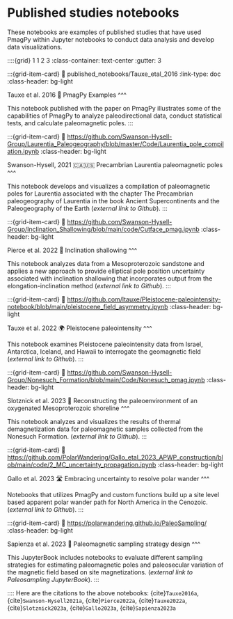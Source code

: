 # Published studies notebooks

These notebooks are examples of published studies that have used PmagPy within Jupyter notebooks to conduct data analysis and develop data visualizations.

::::{grid} 1 1 2 3
:class-container: text-center
:gutter: 3

:::{grid-item-card}
:link: published_notebooks/Tauxe_etal_2016
:link-type: doc
:class-header: bg-light

Tauxe et al. 2016 📓
PmagPy Examples
^^^

This notebook published with the paper on PmagPy illustrates some of the capabilities of PmagPy to analyze paleodirectional data, conduct statistical tests, and calculate paleomagnetic poles.
:::

:::{grid-item-card}
:link: https://github.com/Swanson-Hysell-Group/Laurentia_Paleogeography/blob/master/Code/Laurentia_pole_compilation.ipynb
:class-header: bg-light

Swanson-Hysell, 2021 🇨🇦🇺🇸
Precambrian Laurentia paleomagnetic poles
^^^

This notebook develops and visualizes a compilation of paleomagnetic poles for Laurentia associated with the chapter The Precambrian paleogeography of Laurentia in the book Ancient Supercontinents and the Paleogeography of the Earth (*external link to Github*).
:::

:::{grid-item-card}
:link: https://github.com/Swanson-Hysell-Group/Inclination_Shallowing/blob/main/code/Cutface_pmag.ipynb
:class-header: bg-light

Pierce et al. 2022 🧱
Inclination shallowing
^^^

This notebook analyzes data from a Mesoproterozoic sandstone and applies a new approach to provide elliptical pole position uncertainty associated with inclination shallowing that incorporates output from the elongation-inclination method (*external link to Github*).
:::

:::{grid-item-card}
:link: https://github.com/ltauxe/Pleistocene-paleointensity-notebook/blob/main/pleistocene_field_asymmetry.ipynb
:class-header: bg-light

Tauxe et al. 2022 🌍
Pleistocene paleointensity
^^^

This notebook examines Pleistocene paleointensity data from Israel, Antarctica, Iceland, and Hawaii to interrogate the geomagnetic field (*external link to Github*).
:::

:::{grid-item-card}
:link: https://github.com/Swanson-Hysell-Group/Nonesuch_Formation/blob/main/Code/Nonesuch_pmag.ipynb
:class-header: bg-light

Slotznick et al. 2023 🛶
Reconstructing the paleoenvironment of an oxygenated Mesoproterozoic shoreline
^^^

This notebook analyzes and visualizes the results of thermal demagnetization data for paleomagnetic samples collected from the Nonesuch Formation. (*external link to Github*).
:::

:::{grid-item-card}
:link: https://github.com/PolarWandering/Gallo_etal_2023_APWP_construction/blob/main/code/2_MC_uncertainty_propagation.ipynb
:class-header: bg-light

Gallo et al. 2023 🛣️
Embracing uncertainty to resolve polar wander
^^^

Notebooks that utilizes PmagPy and custom functions build up a site level based apparent polar wander path for North America in the Cenozoic. (*external link to Github*).
:::

:::{grid-item-card}
:link: https://polarwandering.github.io/PaleoSampling/
:class-header: bg-light

Sapienza et al. 2023 🎯
Paleomagnetic sampling strategy design
^^^

This JupyterBook includes notebooks to evaluate different sampling strategies for estimating paleomagnetic poles and paleosecular variation of the magnetic field based on site magnetizations. (*external link to Paleosampling JupyterBook*).
:::

::::
Here are the citations to the above notebooks: {cite}`Tauxe2016a`, {cite}`Swanson-Hysell2021a`, {cite}`Pierce2022a`, {cite}`Tauxe2022a`, {cite}`Slotznick2023a`, {cite}`Gallo2023a`, {cite}`Sapienza2023a`